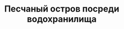 ---
title: 'Песчаный остров посреди водохранилища'
location: 'Илимский залив Усть-Илимского водохранилища. Нижнеилимский район, Иркутская область, Россия'

tags: [fav, all, 2016]
category: as-the-first-settlers
---